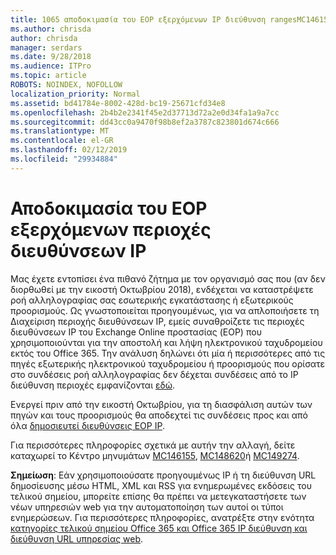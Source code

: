 ```yaml
---
title: 1065 αποδοκιμασία του EOP εξερχόμενων IP διεύθυνση rangesMC146155
ms.author: chrisda
author: chrisda
manager: serdars
ms.date: 9/28/2018
ms.audience: ITPro
ms.topic: article
ROBOTS: NOINDEX, NOFOLLOW
localization_priority: Normal
ms.assetid: bd41784e-8002-428d-bc19-25671cfd34e8
ms.openlocfilehash: 2b4b2e2341f45e2d37713d72a2e0d34fa1a9a7cc
ms.sourcegitcommit: dd43cc0a9470f98b8ef2a3787c823801d674c666
ms.translationtype: MT
ms.contentlocale: el-GR
ms.lasthandoff: 02/12/2019
ms.locfileid: "29934884"
---
```

# <a name="deprecation-of-eop-outbound-ip-address-ranges"></a>Αποδοκιμασία του EOP εξερχόμενων περιοχές διευθύνσεων IP

Μας έχετε εντοπίσει ένα πιθανό ζήτημα με τον οργανισμό σας που (αν δεν διορθωθεί με την εικοστή Οκτωβρίου 2018), ενδέχεται να καταστρέψετε ροή αλληλογραφίας σας εσωτερικής εγκατάστασης ή εξωτερικούς προορισμούς. Ως γνωστοποιείται προηγουμένως, για να απλοποιήσετε τη Διαχείριση περιοχής διευθύνσεων IP, εμείς συναθροίζετε τις περιοχές διευθύνσεων IP του Exchange Online προστασίας (EOP) που χρησιμοποιούνται για την αποστολή και λήψη ηλεκτρονικού ταχυδρομείου εκτός του Office 365. Την ανάλυση δηλώνει ότι μία ή περισσότερες από τις πηγές εξωτερικής ηλεκτρονικού ταχυδρομείου ή προορισμούς που ορίσατε στο συνδέσεις ροή αλληλογραφίας δεν δέχεται συνδέσεις από το IP διεύθυνση περιοχές εμφανίζονται [εδώ](https://docs.microsoft.com/office365/SecurityCompliance/eop/exchange-online-protection-ip-addresses).
  
Ενεργεί πριν από την εικοστή Οκτωβρίου, για τη διασφάλιση αυτών των πηγών και τους προορισμούς θα αποδεχτεί τις συνδέσεις προς και από όλα [δημοσιευτεί διευθύνσεις EOP IP](https://docs.microsoft.com/office365/SecurityCompliance/eop/exchange-online-protection-ip-addresses).
  
Για περισσότερες πληροφορίες σχετικά με αυτήν την αλλαγή, δείτε καταχωρεί το Κέντρο μηνυμάτων [MC146155](https://portal.office.com/AdminPortal/home?switchtomodern=true#/MessageCenter?id=MC146155), [MC148620](https://portal.office.com/AdminPortal/home?switchtomodern=true#/MessageCenter?id=MC148620)ή [MC149274](https://portal.office.com/AdminPortal/home?switchtomodern=true#/MessageCenter?id=MC149274).
  
 **Σημείωση**: Εάν χρησιμοποιούσατε προηγουμένως IP ή τη διεύθυνση URL δημοσίευσης μέσω HTML, XML και RSS για ενημερωμένες εκδόσεις του τελικού σημείου, μπορείτε επίσης θα πρέπει να μετεγκαταστήσετε των νέων υπηρεσιών web για την αυτοματοποίηση των αυτοί οι τύποι ενημερώσεων. Για περισσότερες πληροφορίες, ανατρέξτε στην ενότητα [κατηγορίες τελικού σημείου Office 365 και Office 365 IP διεύθυνση και διεύθυνση URL υπηρεσίας web](https://techcommunity.microsoft.com/t5/Office-365-Blog/Announcing-Office-365-endpoint-categories-and-Office-365-IP/ba-p/177638).
  

